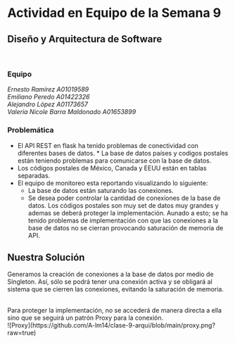# Actividad en Equipo de la Semana 9
## Diseño y Arquitectura de Software
  
<br>  

### Equipo
_Ernesto Ramírez A01019589_  
_Emiliano Peredo A01422326_  
_Alejandro López A01173657_  
_Valeria Nicole Barra Maldonado A01653899_  

### Problemática
* El API REST en flask ha tenido problemas de conectividad con diferentes bases de datos. * La base de datos países y codigos postales están teniendo problemas para comunicarse con la base de datos.
* Los códigos postales de México, Canada y EEUU están en tablas separadas. 
* El equipo de monitoreo esta reportando  visualizando lo siguiente:
    * La base de datos están saturando las conexiones.
    * Se desea poder controlar la cantidad de conexiones de la base de datos.  Los códigos postales son muy set de datos muy grandes y ademas se deberá proteger la implementación. Aunado a esto; se ha tenido problemas de implementación con que las conexiones a la base de datos no se cierran provocando saturación de memoria de API.

## Nuestra Solución
Generamos la creación de conexiones a la base de datos por medio de Singleton. Así, sólo se podrá tener una conexión activa y se obligará al sistema que se cierren las conexiones, evitando la saturación de memoria. 

<br>
Para proteger la implementación, no se accederá de manera directa a ella sino que se seguirá un patrón Proxy para la conexión. 
<br>
![Proxy](https://github.com/A-lm14/clase-9-arqui/blob/main/proxy.png?raw=true)
<br>
<br>

